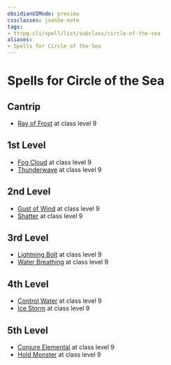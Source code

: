 ```yaml
---
obsidianUIMode: preview
cssclasses: json5e-note
tags:
- ttrpg-cli/spell/list/subclass/circle-of-the-sea
aliases:
- Spells for Circle of the Sea
---
```

# Spells for Circle of the Sea

## Cantrip

- [Ray of Frost](Інструменти%20ДМ/CLI/spells/ray-of-frost-xphb.md "XPHB") at class level 9

## 1st Level

- [Fog Cloud](Інструменти%20ДМ/CLI/spells/fog-cloud-xphb.md "XPHB") at class level 9
- [Thunderwave](Інструменти%20ДМ/CLI/spells/thunderwave-xphb.md "XPHB") at class level 9

## 2nd Level

- [Gust of Wind](Інструменти%20ДМ/CLI/spells/gust-of-wind-xphb.md "XPHB") at class level 9
- [Shatter](Інструменти%20ДМ/CLI/spells/shatter-xphb.md "XPHB") at class level 9

## 3rd Level

- [Lightning Bolt](Інструменти%20ДМ/CLI/spells/lightning-bolt-xphb.md "XPHB") at class level 9
- [Water Breathing](Інструменти%20ДМ/CLI/spells/water-breathing-xphb.md "XPHB") at class level 9

## 4th Level

- [Control Water](Інструменти%20ДМ/CLI/spells/control-water-xphb.md "XPHB") at class level 9
- [Ice Storm](Інструменти%20ДМ/CLI/spells/ice-storm-xphb.md "XPHB") at class level 9

## 5th Level

- [Conjure Elemental](Інструменти%20ДМ/CLI/spells/conjure-elemental-xphb.md "XPHB") at class level 9
- [Hold Monster](Інструменти%20ДМ/CLI/spells/hold-monster-xphb.md "XPHB") at class level 9